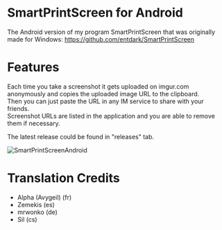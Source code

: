 # SmartPrintScreen for Android
The Android version of my program SmartPrintScreen that was originally made for Windows: https://github.com/entdark/SmartPrintScreen

# Features
Each time you take a screenshot it gets uploaded on imgur.com anonymously and copies the uploaded image URL to the clipboard.  
Then you can just paste the URL in any IM service to share with your friends.  
Screenshot URLs are listed in the application and you are able to remove them if necessary.

The latest release could be found in "releases" tab.

![SmartPrintScreenAndroid](http://i.imgur.com/05nakBY.png)

# Translation Credits
* Alpha (Avygeil) (fr)
* Zemekis (es)
* mrwonko (de)
* Sil (cs)